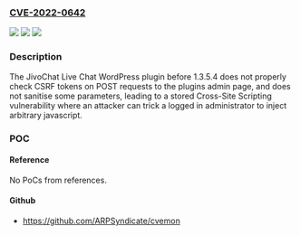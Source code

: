 ### [CVE-2022-0642](https://cve.mitre.org/cgi-bin/cvename.cgi?name=CVE-2022-0642)
![](https://img.shields.io/static/v1?label=Product&message=JivoChat%20Live%20Chat%20%E2%80%93%20WP%20live%20chat%20plugin%20for%20WordPress&color=blue)
![](https://img.shields.io/static/v1?label=Version&message=n%2Fa&color=blue)
![](https://img.shields.io/static/v1?label=Vulnerability&message=CWE-352%20Cross-Site%20Request%20Forgery%20(CSRF)&color=brighgreen)

### Description

The JivoChat Live Chat WordPress plugin before 1.3.5.4 does not properly check CSRF tokens on POST requests to the plugins admin page, and does not sanitise some parameters, leading to a stored Cross-Site Scripting vulnerability where an attacker can trick a logged in administrator to inject arbitrary javascript.

### POC

#### Reference
No PoCs from references.

#### Github
- https://github.com/ARPSyndicate/cvemon

